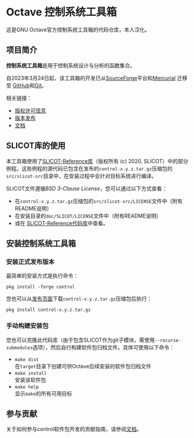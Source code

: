 # Octave 控制系统工具箱

这是GNU Octave官方控制系统工具箱的代码仓库，本人汉化。
## 项目简介

**控制系统工具箱**是用于控制系统设计与分析的函数集合。

自2023年3月24日起，该工具箱的开发已从[SourceForge](https://sourceforge.net/p/octave/control/ci/default/tree/)平台和[Mercurial](https://en.wikipedia.org/wiki/Mercurial) 迁移至 [GitHub](https://github.com/gnu-octave/pkg-control)和[Git](https://en.wikipedia.org/wiki/Git)。

相关链接：
- [版权许可信息](https://github.com/gnu-octave/pkg-control/blob/main/COPYING)
- [版本发布](https://github.com/gnu-octave/pkg-control/releases)
- [文档](https://gnu-octave.github.io/pkg-control)

## SLICOT库的使用

本工具箱使用了[SLICOT-Reference库](https://github.com/SLICOT/SLICOT-Reference)（版权所有 (c) 2020, SLICOT）中的部分例程。这些例程的源代码已包含在发布的`control-x.y.z.tar.gz`压缩包的`src/slicot-src`目录中，在安装过程中会针对目标系统进行编译。

SLICOT文件遵循*BSD 3-Clause License*，您可以通过以下方式查看：

- 在`control-x.y.z.tar.gz`压缩包的`src/slicot-src/LICENSE`文件中（附有README说明）
- 在安装目录的`doc/SLICOT/LICENSE`文件中（附有README说明）
- 或在 [SLICOT-Reference代码库](https://github.com/SLICOT/SLICOT-Reference/blob/main/LICENSE)中查看。

## 安装控制系统工具箱

### 安装正式发布版本

最简单的安装方式是执行命令：

  `pkg install -forge control`

您也可以从[发布页面](https://github.com/gnu-octave/pkg-control/releases)下载`control-x.y.z.tar.gz`压缩包后执行：

  `pkg install control-x.y.z.tar.gz`

### 手动构建安装包

您也可以克隆此代码库（由于包含SLICOT作为git子模块，需使用`--recurse-submodules`选项），然后自行构建软件包归档文件。具体可使用以下命令：
- `make dist`<br>
  在`target`目录下创建可供Octave后续安装的软件包归档文件
- `make install`<br>
  安装该软件包
- `make help`<br>
  显示`make`的所有可用目标

## 参与贡献

关于如何参与control软件包开发的贡献指南，请参阅[文档](CONTRIBUTING.md)。
